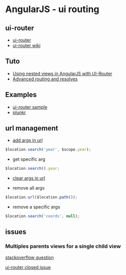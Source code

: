 # AngularJS - ui routing

## ui-router

- [ui-router](https://github.com/angular-ui/ui-router)
- [ui-router wiki](https://github.com/angular-ui/ui-router/wiki)

## Tuto

- [Using nested views in AngularJS with UI-Router](http://cacodaemon.de/index.php?id=57)
- [Advanced routing and resolves](https://medium.com/opinionated-angularjs/a2fcbf874a1c)

## Examples

- [ui-router sample](http://angular-ui.github.io/ui-router/sample/#/contacts)
- [plunkr](http://plnkr.co/edit/gmtcE2?p=preview)

## url management

- [add args in url](http://stackoverflow.com/questions/14174394/how-can-i-change-params-in-url-with-angularjs)

```javascript
$location.search('year', $scope.year);
```

- get specific arg

```javascript
$location.search().year;
```

- [clear args in url](http://stackoverflow.com/questions/17376416/angularjs-how-to-clear-query-parameters-in-the-url)

- remove all args

```javascript
$location.url($location.path());
```

- remove a specific args

```javascript
$location.search('coords', null);
```

## issues

### Multiples parents views for a single child view

[stackoverflow question](http://stackoverflow.com/questions/34386009/angular-ui-router-child-state-with-multiple-parent-states)

[ui-router closed issue](https://github.com/angular-ui/ui-router/issues/1072)
